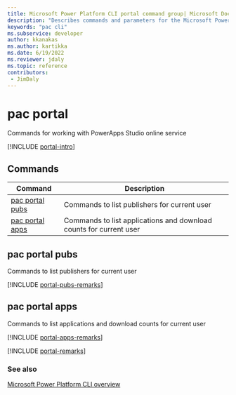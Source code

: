 ```yaml
---
title: Microsoft Power Platform CLI portal command group| Microsoft Docs
description: "Describes commands and parameters for the Microsoft Power Platform CLI portal command group."
keywords: "pac cli"
ms.subservice: developer
author: kkanakas
ms.author: kartikka
ms.date: 6/19/2022
ms.reviewer: jdaly
ms.topic: reference
contributors: 
 - JimDaly
---
```

<!-- 
Do not edit this file. 
This file is generated by a program and any changes will be overwritten when this topic is re-generated.
Use the include files to add additional content to this topic.
-->
# pac portal

Commands for working with PowerApps Studio online service

[!INCLUDE [portal-intro](includes/portal-intro.md)]

## Commands

|Command|Description|
|---------|---------|
|[pac portal pubs](#pac-portal-pubs)|Commands to list publishers for current user|
|[pac portal apps](#pac-portal-apps)|Commands to list applications and download counts for current user|


## pac portal pubs

Commands to list publishers for current user

[!INCLUDE [portal-pubs-remarks](includes/portal-pubs-remarks.md)]

## pac portal apps

Commands to list applications and download counts for current user

[!INCLUDE [portal-apps-remarks](includes/portal-apps-remarks.md)]

[!INCLUDE [portal-remarks](includes/portal-remarks.md)]

### See also

[Microsoft Power Platform CLI overview](../introduction.md)